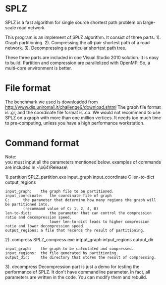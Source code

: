 SPLZ
===========
SPLZ is a fast algorithm for single source shortest path problem on large-scale road network

This program is an implement of SPLZ algorithm. It consist of three parts:
1). Graph partitioning.
2). Compressing the all-pair shortest path of a road network.
3). Decompressing a particular shortest path tree.

These three parts are included in one Visual Studio 2010 solution.  It is easy to build.
Partition and compression are parallelized with OpenMP. So, a multi-core environment is better.
 
 
File format
===========
The benchmark we used is downloaded from http://www.dis.uniroma1.it/challenge9/download.shtml
The graph file format is .gr, and the coordinate file format is .co.
We would not recommend to use SPLZ on a graph with more than one million vertices. 
It needs too much time to pre-computing, unless you have a high performance workstation.


Command format
===========
Note:	
you must input all the parameters mentioned below.
examples of commands are included in ~\x64\Release\
			
1).partition
SPLZ_partition.exe	input_graph input_coordinate C len-to-dict output_regions

	input_graph:	the graph file to be partitioned.
	input_coordinate:	the coordinate file of graph
	C:		the parameter that determine how many regions the graph will be partitioned into. 
			(recommand value of C: 1, 2, 4, 8)
	len-to-dict:		the parameter that can control the compression ratio and decompression speed.
						lower len-to-dict leads to higher compression ratio and lower decompression speed.
	output_regions:	a file that records the result of partitioning.

2). compress
SPLZ_compress.exe  intput_graph intput_regions output_dir

	input_graph:	the graph to be calculated and compressed.
	input_regions:	the file generated by partitioning.
	output_dir:		the directory that stores the result of compressing.
	
3). decompress
	Decompression part is just a demo for testing the performance of SPLZ. 
	It don't have commandline parameter.
	In fact, all parameters are written in the code.
	You can modify them and rebuild.